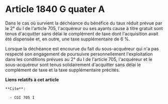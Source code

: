 # Article 1840 G quater A

Dans le cas où survient la déchéance du bénéfice du taux réduit prévue par le 2° du I de l'article 705, l'acquéreur ou ses
ayants cause à titre gratuit sont tenus d'acquitter sans délai le complément de taxe dont l'acquisition avait été dispensée
et, en outre, une taxe supplémentaire de 6 %.

Lorsque la déchéance est encourue du fait du sous-acquéreur qui n'a pas respecté son engagement de poursuivre personnellement
l'exploitation dans les conditions prévues au 2° du I de l'article 705, l'acquéreur et le sous-acquéreur sont tenus
solidairement d'acquitter sans délai le complément de taxe et la taxe supplémentaire précités.

**Liens relatifs à cet article**

	**Cite**:

	  - CGI 705 I
